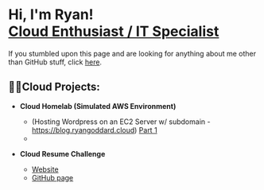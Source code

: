 <h1>Hi, I'm Ryan! <br/><a href="https://www.linkedin.com/in/ryan-goddard/">Cloud Enthusiast / IT Specialist</a></h1>
<p>If you stumbled upon this page and are looking for anything about me other than GitHub stuff, click <a href="https://ryangoddard.cloud">here</a>.</p>

<h2>👨‍💻Cloud Projects:</h2>

- <b>Cloud Homelab (Simulated AWS Environment)</b>
  - (Hosting Wordpress on an EC2 Server w/ subdomain - https://blog.ryangoddard.cloud) <a href="https://github.com/ryangoddard1/wordpress-ec2">Part 1</a>
  - 
 
- <b>Cloud Resume Challenge</b>
  - <a href="https://ryangoddard.cloud">Website</a>
  - <a href="https://github.com/ryangoddard1/aws-cloud-resume-challenge">GitHub page</a>
